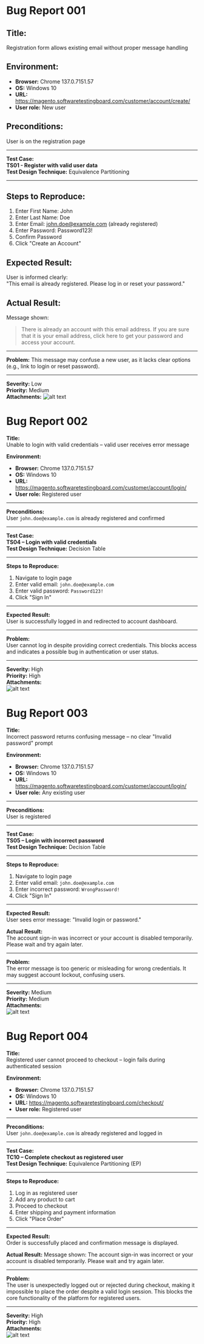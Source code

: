 # Bug Report 001

## Title:
Registration form allows existing email without proper message handling

## Environment:
- **Browser:** Chrome 137.0.7151.57  
- **OS:** Windows 10  
- **URL:** https://magento.softwaretestingboard.com/customer/account/create/  
- **User role:** New user  

## Preconditions:
User is on the registration page

---

**Test Case:**  
**TS01 - Register with valid user data**  
**Test Design Technique:** Equivalence Partitioning

---

## Steps to Reproduce:
1. Enter First Name: John  
2. Enter Last Name: Doe  
3. Enter Email: john.doe@example.com (already registered)  
4. Enter Password: Password123!  
5. Confirm Password  
6. Click "Create an Account"  

## Expected Result:
User is informed clearly:  
"This email is already registered. Please log in or reset your password."

## Actual Result:
Message shown:  
> There is already an account with this email address. If you are sure that it is your email address, click here to get your password and access your account.

---

**Problem:**
This message may confuse a new user, as it lacks clear options (e.g., link to login or reset password).

---

**Severity:** Low  
**Priority:** Medium  
**Attachments:**
![alt text](image.png)




# Bug Report 002

**Title:**  
Unable to login with valid credentials – valid user receives error message

**Environment:**  
- **Browser:** Chrome 137.0.7151.57  
- **OS:** Windows 10  
- **URL:** https://magento.softwaretestingboard.com/customer/account/login/  
- **User role:** Registered user  

---

**Preconditions:**  
User `john.doe@example.com` is already registered and confirmed

---

**Test Case:**  
**TS04 – Login with valid credentials**  
**Test Design Technique:** Decision Table

---

**Steps to Reproduce:**  
1. Navigate to login page  
2. Enter valid email: `john.doe@example.com`  
3. Enter valid password: `Password123!`  
4. Click "Sign In"

---

**Expected Result:**  
User is successfully logged in and redirected to account dashboard.

---

**Problem:**  
User cannot log in despite providing correct credentials. This blocks access and indicates a possible bug in authentication or user status.

---

**Severity:** High  
**Priority:** High  
**Attachments:**  
![alt text](image-1.png)




# Bug Report 003

**Title:**  
Incorrect password returns confusing message – no clear "Invalid password" prompt

**Environment:**  
- **Browser:** Chrome 137.0.7151.57  
- **OS:** Windows 10  
- **URL:** https://magento.softwaretestingboard.com/customer/account/login/  
- **User role:** Any existing user  

---

**Preconditions:**  
User is registered

---

**Test Case:**  
**TS05 – Login with incorrect password**  
**Test Design Technique:** Decision Table

---

**Steps to Reproduce:**  
1. Navigate to login page  
2. Enter valid email: `john.doe@example.com`  
3. Enter incorrect password: `WrongPassword!`  
4. Click "Sign In"

---

**Expected Result:**  
User sees error message: "Invalid login or password."

**Actual Result:**  
The account sign-in was incorrect or your account is disabled temporarily. Please wait and try again later.

---

**Problem:**  
The error message is too generic or misleading for wrong credentials. It may suggest account lockout, confusing users.

---

**Severity:** Medium  
**Priority:** Medium  
**Attachments:**  
![alt text](image-1.png)




# Bug Report 004

**Title:**  
Registered user cannot proceed to checkout – login fails during authenticated session

**Environment:**  
- **Browser:** Chrome 137.0.7151.57  
- **OS:** Windows 10  
- **URL:** https://magento.softwaretestingboard.com/checkout/  
- **User role:** Registered user  

---

**Preconditions:**  
User `john.doe@example.com` is already registered and logged in

---

**Test Case:**  
**TC10 – Complete checkout as registered user**  
**Test Design Technique:** Equivalence Partitioning (EP)

---

**Steps to Reproduce:**  
1. Log in as registered user  
2. Add any product to cart  
3. Proceed to checkout  
4. Enter shipping and payment information  
5. Click "Place Order"

---

**Expected Result:**  
Order is successfully placed and confirmation message is displayed.

**Actual Result:**
Message shown:
The account sign-in was incorrect or your account is disabled temporarily. Please wait and try again later.

---

**Problem:**  
The user is unexpectedly logged out or rejected during checkout, making it impossible to place the order despite a valid login session. This blocks the core functionality of the platform for registered users.

---

**Severity:** High  
**Priority:** High  
**Attachments:**  
![alt text](image-3.png)
